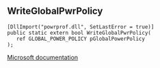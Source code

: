 ## WriteGlobalPwrPolicy

```
[DllImport("powrprof.dll", SetLastError = true)]
public static extern bool WriteGlobalPwrPolicy(
   ref GLOBAL_POWER_POLICY pGlobalPowerPolicy
);
```

[Microsoft documentation](https://docs.microsoft.com/en-us/windows/win32/api/powrprof/nf-powrprof-writeglobalpwrpolicy)
